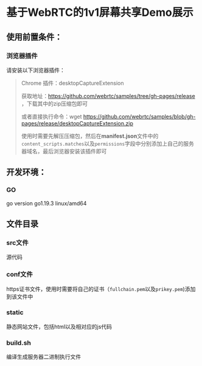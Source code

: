 # 基于WebRTC的1v1屏幕共享Demo展示

## 使用前置条件：
### 浏览器插件
请安装以下浏览器插件：
> Chrome 插件：desktopCaptureExtension
> 
> 获取地址：https://github.com/webrtc/samples/tree/gh-pages/release ，下载其中的zip压缩包即可
>
> 或者直接执行命令：wget https://github.com/webrtc/samples/blob/gh-pages/release/desktopCaptureExtension.zip
> 
> 使用时需要先解压压缩包，然后在**manifest.json**文件中的`content_scripts.matches`以及`permissions`字段中分别添加上自己的服务器域名，最后浏览器安装该插件即可

## 开发环境：
### GO
go version go1.19.3 linux/amd64

## 文件目录
### src文件
源代码
### conf文件
https证书文件，使用时需要将自己的证书（`fullchain.pem`以及`prikey.pem`)添加到该文件中
### static
静态网站文件，包括html以及相对应的js代码
### build.sh
编译生成服务器二进制执行文件
